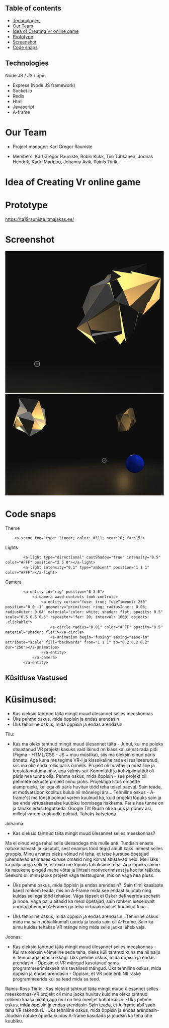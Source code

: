 
## Table of contents
* [Technologies](#Technologies)
* [Our Team](#Our-Team)
* [Idea of Creating Vr online game](#Idea-of-Creating-Vr-online-game)
* [Prototype](#Prototype)
* [Screenshot](#Screenshot)
* [Code snaps](#Code-snaps)

## Technologies
Node JS / JS / npm
- Express (Node JS framework)
- Socket.io
- Redis
- Html
- Javascript
- A-frame

# Our Team

* Project manager: Karl Gregor Rauniste

* Members: Karl Gregor Rauniste, Robin Kukk, Tiiu Tuhkanen, Joonas Hendrik, Kadri Maripuu, Johanna Avik, Rainis Tiirik,

# Idea of Creating Vr online game


# Prototype

https://ta19rauniste.itmajakas.ee/

# Screenshot

![Screenshot](https://github.com/Swissgroover/node-project-vr/blob/main/Screenshot%20at%20Feb%2003%2022-37-04.png)
![Screenshot](https://github.com/Swissgroover/node-project-vr/blob/main/Screenshot%20at%20Feb%2003%2022-37-15.png)

# Code snaps

Theme
```
    <a-scene fog="type: linear; color: #111; near:10; far:15">
```
Lights
```
        <a-light type="directional" castShadow="true" intensity="0.5" color="#FFF" position="2 5 0"></a-light>
        <a-light intensity="0.1" type="ambient" position="1 1 1" color="#FFF"></a-light>
```
Camera
```
        <a-entity id="rig" position="0 3 0">
            <a-camera wasd-controls look-controls>
                <a-entity cursor="fuse: true; fuseTimeout: 250" position="0 0 -1" geometry="primitive: ring; radiusInner: 0.03; radiusOuter: 0.04" material="color: white; shader: flat; opacity: 0.5" scale="0.5 0.5 0.5" raycaster="far: 20; interval: 1000; objects: .clickable">
                    <a-circle radius="0.01" color="#FFF" opacity="0.5" material="shader: flat"></a-circle>
                    <a-animation begin="fusing" easing="ease-in" attribute="scale" fill="backwards" from="1 1 1" to="0.2 0.2 0.2" dur="250"></a-animation>
                </a-entity>
            </a-camera>
        </a-entity>
 ```


## Küsitluse Vastused
# Küsimused:
- Kas oleksid tahtnud täita mingit muud ülesannet selles meeskonnas
- Üks pehme oskus, mida õppisin ja endas arendasin
- Üks tehniline oskus, mida õppisin ja endas arendasin
		
Tiiu:
- Kas ma oleks tahtnud mingit muud ülesannet täita - Juhul, kui me poleks otsustanud VR projekti kasuks vaid läinud nn klassikalisemat rada pidi (Figma - HTML/CSS - JS + muu müstika), siis ma oleksin olnud päris õnnetu. Aga kuna me tegime VR-i ja klassikaline rada ei realiseerunud, siis ma olin enda rollis päris õnnelik. Projekt oli huvitav ja müstiline ja teostatamatuma näiv, aga valmis sai. Kommitädi ja kohvipiimatädi oli päris hea tunne olla.
Pehme oskus, mida õppisin - see projekt oli pehmete oskuste projekt minu jaoks. Projektiga liitus omaette alamprojekt, kellega oli päris huvitav tööd teha teisel päeval. Sain teada, et motivatsioonikoolitus kulub nii mõnelegi ära...
Tehniline oskus - A-frame'st ma tõesti polnud varem kuulnud ka, kuid projekti lõpuks sain ja ise enda virtuaalreaalse kuubiku loomisega hakkama. Päris hea tunne on ja tahaks edasi tegutseda. Google Tilt Brush oli ka uus ja põnev asi, millest varem kuulnudki polnud. Tahaks katsetada. 

Johanna:
- Kas oleksid tahtnud täita mingit muud ülesannet selles meeskonnas?

Ma ei olnud väga rahul selle ülesandega mis mulle anti. Tundisin enaste natuke halvasti ja kasutult, sest enamus tööd tegid ainult kaks inimest selles gruppis. Minu arvates oleks võinud nii teha, et teise kursuse õpetajad juhendavad esimeses kuruse omasid ning kõrval abistavad neid.  Meil läks ka palju aega sellele, et mida me lõpuks tahaksime teha. Aga lõpuks saime ka natukene pinged maha võtta ja lihtsalt motiveerimisest ja koolist rääkida. Seekord oli minu jaoks projekt väga teistsugune, mis on väga hea pluss.
	
- Üks pehme oskus, mida õppisin ja endas arendasin?:
Sain tiimi kaaslaste käest rohkem teada, mis on A-Frame mida see endast kujutab ning kuidas sellega tööd tehakse. Väga täpselt ei Oskar defineerida sochetit ja node. Väga palju aitasid ka meid õpetajad, sain rohkem iseseisvalt uurida/lahendad A-Frameì ga teha virtuaalreaalset kuubikut luua. 
	
- Üks tehniline oskus, mida õppisin ja endas arendasin.:
Tehniline oskus mida ma sain põhjalikumalt uurida ja teada  sain oli A-Frame. Sain ka aimu kuidas tehakse VR mänge ning mida selle jaoks läheb vaja.
	
	
Joonas:
- Kas oleksid tahtnud täita mingit muud ülesannet selles meeskonnas - Kui ma oleksin võimeline seda teha, oleks küll tahtnud kuna ma nii palju ei teinud aga aitasin ikkagi.
Üks pehme oskus, mida õppisin ja endas arendasin - Õppisin et VR mängud kasutavad sama programmeerimiskeelt mis tavalised mängud.
Üks tehniline oskus, mida õppisin ja endas arendasin - Õppisin, et VR pole eriti NII raske programmeerida kui sa tead mida sa teed.

Rainis-Ross Tiirik:
-Kas oleksid tahtnud täita mingit muud ülesannet selles meeskonnas-VR projekt oli minu jaoks huvitav,kuid ma oleks tahtnud rohkem kaasa aidata,aga mul on hea meel,et kohal käisin.
-Üks pehme oskus, mida õppisin ja endas arendasin-Sain teada, et A-frame abil  saab teha VR rakendusi.
-Üks tehniline oskus, mida õppisin ja endas arendasin-Jõudsin natuke õppida,kuidas A-frame kasutada ja jõudsin ka teha ühe kuubiku.   




 
